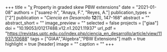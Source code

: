 +++
title = "χ Property in graded skew PBW extensions"
date = "2021-01-08"
authors = ["suarez-h", "Anaya, F.", "Reyes, A."]
publication_types = ["2"]
publication = "*Ciencia en Desarrollo* **12**(1), 147-168"
abstract = ""
abstract_short = ""
image_preview = ""
selected = false
projects = ["giaa"]
doi = "10.19053/01217488.v12.n1.2021.11937"
url_pdf = "https://revistas.uptc.edu.co/index.php/ciencia_en_desarrollo/article/view/11937/10688"
tags = ["GIAA","Algebra","PBW Extensions"]
math = true
highlight = true
[header]
image = ""
caption = ""
+++
